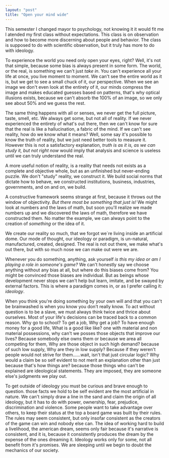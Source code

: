 ```yaml
---
layout: "post"
title: "Open your mind wide"
---
```


This semester I changed mayor to psychology, not knowing it it would fit me I atended my first class without expectations. This class is on observation and how to become more discerning about people and behavior. The class is supposed to do with scientific observation, but it truly has more to do with ideology. <!--more-->

To experience the world you need only open your eyes, right? Well, it's not that simple, because some bias is always present in some form. The world, or the real, is something we can't just *take in*. You can't experience all your life at once, you live moment to moment. We can't see the entire world as it is, but we get to see a small chuck of it, our perspective. When we see an image we don't even look at the entirety of it, our minds compress the image and makes educated guesses based on patterns, that's why optical illusions exists, because we can't absorb the 100% of an image, so we only see about 50% and we guess the rest.

The same thing happens with all or senses, we never get the full picture, taste, smell, etc. We always get some, but not all of reality. If we never experienced the entirety of what's out there, then we can't know for sure that the real is like a hallucination, a fabric of the mind. If we can't see reality, how do we know what it means? Well, some say it's possible to know the truth of reality, but we just need better tools to measure it. However this is not a satisfactory explanation, *truth is as it is, as we can study it, but not right now* would imply that analysis and science is useless until we can truly understand the real.

A more useful notion of reality, is a reality that needs not exists as a complete and objective whole, but as an unfinished but never-ending puzzle. We don't "study" reality, we construct it. We build social norms that dictate how to behave, we constructed institutions, business, industries, governments, and on and on, we build.

A constructive framework seems strange at first, because it throws out the window of objectivity. *But there most be something that just is!* We might look at numbers and the laws of math, but soon you'll realize we made numbers up and we discovered the laws of math, therefore we have constructed them. No matter the example, we can always point to the creation of *something* or the idea of it.

We create our reality so much, that we forgot we´re living inside an artificial dome. Our mode of thought, our ideology or paradigm, is un-natural, manufactured, created, designed. The real is not out there, we make what's out there, but with so much nose we can make out were we are.

Whenever you do something, anything, ask yourself *is this my idea or am I playing a role in someone's game?* We can't honestly say we choose anything without any bias at all, but where do this biases come from? You might be convinced those biases are individual. But as beings whose development never stops we can't help but learn, imitate, and be swayed by external factors. This is where a paradigm comes in, or as I prefer calling it: *ideology*.

When you think you're doing something by your own will and that you can't be brainwashed is when you know you don't really know. To act without question is to be a slave, we must always think twice and thrice about ourselves. Most of your life's decisions can be traced back to a common reason. Why go to school? To get a job, Why get a job? To have enough money for a good life, What is a good like like? one with material and non material possessions, why can't we posses those objects that improve our lives? Because somebody else owns them or because we area all competing for them, Why are those object in such high demand? because of such low supply, Why are they in low supply? Because if they weren't people would not strive for them......wait, isn't that just circular logic? Why would a claim be so self evident to not merit an explanation other than just because that's how things are? because those things who can't be explained are ideological statements. They are imposed, they are someone else's judgments we play out.

To get outside of ideology you must be curious and brave enough to question. those facts we hold to be self evident are the most artificial in nature. We can't simply draw a line in the sand and claim the origin of all ideology, but it has to do with power, ownership, fear, prejudice, discrimination and violence. Some people want to take advantage over others, to keep their status at the top a board game was built by their rules. The rules may seem consistent, but only insofar consistent as the creators of the game can win and nobody else can. The idea of working hard to build a livelihood, the american dream, seems only fair because it's narrative is consistent, and it is, because it consistently produces the dream by the expense of the ones dreaming it. Ideology works only for some, not all benefit from it's promises. We are sleeping until we begin to doubt the mechanics of our society.
